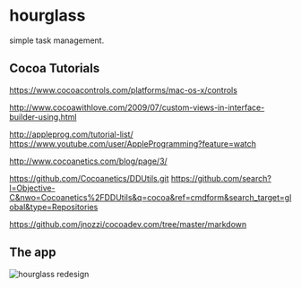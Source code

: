 hourglass
=========

simple task management.

## Cocoa Tutorials

https://www.cocoacontrols.com/platforms/mac-os-x/controls

http://www.cocoawithlove.com/2009/07/custom-views-in-interface-builder-using.html

http://appleprog.com/tutorial-list/
https://www.youtube.com/user/AppleProgramming?feature=watch

http://www.cocoanetics.com/blog/page/3/

https://github.com/Cocoanetics/DDUtils.git
https://github.com/search?l=Objective-C&nwo=Cocoanetics%2FDDUtils&q=cocoa&ref=cmdform&search_target=global&type=Repositories

https://github.com/jnozzi/cocoadev.com/tree/master/markdown

## The app

![hourglass redesign](https://f.cloud.github.com/assets/813754/1849466/09e520ea-76b4-11e3-9111-2eb87936c36d.png)
